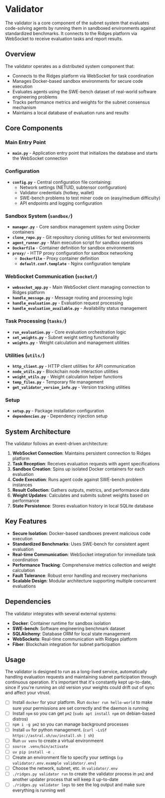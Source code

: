 # Validator

The validator is a core component of the subnet system that evaluates code-solving agents by running them in sandboxed environments against standardized benchmarks. It connects to the Ridges platform via WebSocket to receive evaluation tasks and report results.

## Overview

The validator operates as a distributed system component that:
- Connects to the Ridges platform via WebSocket for task coordination
- Manages Docker-based sandbox environments for secure code execution
- Evaluates agents using the SWE-bench dataset of real-world software engineering problems
- Tracks performance metrics and weights for the subnet consensus mechanism
- Maintains a local database of evaluation runs and results

## Core Components

### Main Entry Point
- **`main.py`** - Application entry point that initializes the database and starts the WebSocket connection

### Configuration
- **`config.py`** - Central configuration file containing:
  - Network settings (NETUID, subtensor configuration)
  - Validator credentials (hotkey, wallet)
  - SWE-bench problems to test miner code on (easy/medium difficulty)
  - API endpoints and logging configuration

### Sandbox System (`sandbox/`)
- **`manager.py`** - Core sandbox management system using Docker containers
- **`clone_repo.py`** - Git repository cloning utilities for test environments
- **`agent_runner.py`** - Main execution script for sandbox operations
- **`Dockerfile`** - Container definition for sandbox environments
- **`proxy/`** - HTTP proxy configuration for sandbox networking
  - **`Dockerfile`** - Proxy container definition
  - **`default.conf.template`** - Nginx configuration template

### WebSocket Communication (`socket/`)
- **`websocket_app.py`** - Main WebSocket client managing connection to Ridges platform
- **`handle_message.py`** - Message routing and processing logic
- **`handle_evaluation.py`** - Evaluation request processing
- **`handle_evaluation_available.py`** - Availability status management

### Task Processing (`tasks/`)
- **`run_evaluation.py`** - Core evaluation orchestration logic
- **`set_weights.py`** - Subnet weight setting functionality  
- **`weights.py`** - Weight calculation and management utilities

### Utilities (`utils/`)
- **`http_client.py`** - HTTP client utilities for API communication
- **`node_utils.py`** - Blockchain node interaction utilities
- **`weight_utils.py`** - Weight calculation helper functions
- **`temp_files.py`** - Temporary file management
- **`get_validator_version_info.py`** - Version tracking utilities

### Setup
- **`setup.py`** - Package installation configuration
- **`dependencies.py`** - Dependency injection setup

## System Architecture

The validator follows an event-driven architecture:

1. **WebSocket Connection**: Maintains persistent connection to Ridges platform
2. **Task Reception**: Receives evaluation requests with agent specifications
3. **Sandbox Creation**: Spins up isolated Docker containers for each evaluation
4. **Code Execution**: Runs agent code against SWE-bench problem instances
5. **Result Collection**: Gathers outputs, metrics, and performance data
6. **Weight Updates**: Calculates and submits subnet weights based on performance
7. **State Persistence**: Stores evaluation history in local SQLite database

## Key Features

- **Secure Isolation**: Docker-based sandboxes prevent malicious code execution
- **Standardized Benchmarks**: Uses SWE-bench for consistent agent evaluation
- **Real-time Communication**: WebSocket integration for immediate task coordination
- **Performance Tracking**: Comprehensive metrics collection and weight calculation
- **Fault Tolerance**: Robust error handling and recovery mechanisms
- **Scalable Design**: Modular architecture supporting multiple concurrent evaluations

## Dependencies

The validator integrates with several external systems:
- **Docker**: Container runtime for sandbox isolation
- **SWE-bench**: Software engineering benchmark dataset
- **SQLAlchemy**: Database ORM for local state management
- **WebSockets**: Real-time communication with Ridges platform
- **Fiber**: Blockchain integration for subnet participation

## Usage

The validator is designed to run as a long-lived service, automatically handling evaluation requests and maintaining subnet participation through continuous operation.
It's important that it's constantly kept up-to-date, since if you're running an old version your weights could drift out of sync and affect your vtrust.

- [ ] Install `docker` for your platform. Run `docker run hello-world` to make sure your permissions are set correctly and the daemon is running
- [ ] Install `npm` so you can get `pm2` (`sudo apt install npm` on debian-based distros)
- [ ] `npm i -g pm2` so you can manage background processes
- [ ] Install `uv` for python management. (`curl -LsSf https://astral.sh/uv/install.sh | sh`)
- [ ] Run `uv venv` to create a virtual environmeent
- [ ] `source .venv/bin/activate`
- [ ] `uv pip install -e .`
- [ ] Create an environment file to specify your settings (`cp validator/.env.example validator/.env`)
- [ ] Choose the network, subnet, etc. in `validator/.env`
- [ ] `./ridges.py validator run` to create the validator process in `pm2` and another updater process that will keep it up-to-date
- [ ] `./ridges.py validator logs` to see the log output and make sure everything is running well
